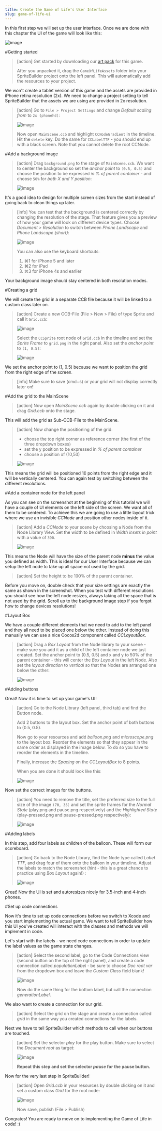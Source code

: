 ```yaml
---
title: Create the Game of Life's User Interface
slug: game-of-life-ui
---
```


In this first step we will set up the user interface. Once we are done with this chapter the UI of the game will look like this:

![image](./GOL_SpriteBuilder_UI.png)

#Getting started

> [action]
> Get started by downloading our [art pack](https://s3.amazonaws.com/mgwu-misc/GameOfLife+SpriteBuilder+Tutorial/GameOfLifeAssets.zip) for this game.
>
> After you unpacked it, drag the `GameOfLifeAssets` folder into your SpriteBuilder project onto the left panel. This will automatically add the resources to your project.

We won't create a tablet version of this game and the assets are provided in iPhone retina resolution (2x). We need to change a project setting to tell SpriteBuilder that the assets we are using are provided in 2x resolution.

> [action]
> Go to `File > Project Settings` and change *Default scaling from* to `2x (phonehd)`:
>
> ![image](./SpriteBuilder_Autoscaling.png)
>
> Now open `MainScene.ccb` and highlight `CCNodeGradient` in the timeline. Hit the `delete` key. Do the same for `CCLabelTTF` - you should end up with a black screen. Note that you cannot delete the root CCNode.

#Add a background image

> [action]
> Drag `background.png` to the stage of `MainScene.ccb`. We want to center the background so set the *anchor point* to `(0.5, 0.5)` and choose the position to be expressed *in % of parent container* - and choose `50%` for *both X and Y position*:
>
> ![image](./GOL-CenteredBackground.png)

It's a good idea to design for multiple screen sizes from the start instead of going back to clean things up later.

> [info]
> You can test that the background is centered correctly by changing the resolution of the stage. That feature gives you a preview of how your game will look on different device types. Choose *Document > Resolution* to switch between *Phone Landscape* and *Phone Landscape (short)*:
>
> ![image](./ChangeRes.gif)
>
> You can also use the keyboard shortcuts:
>
> 1. ⌘1 for iPhone 5 and later
> 2. ⌘2 for iPad
> 3. ⌘3 for iPhone 4s and earlier

Your background image should stay centered in both resolution modes.

#Creating a grid

We will create the grid in a separate CCB file because it will be linked to a custom class later on.

> [action]
> Create a new CCB-File (File > New > File) of type Sprite and call it `Grid.ccb`:
>
> ![image](./GOL-Grid_Sprite.png)
>
> Select the `CCSprite` root node of `Grid.ccb` in the timeline and set the *Sprite Frame* to `grid.png` in the right panel. Also set the *anchor point* to `(1, 0.5)`:
>
> ![image](./GOL-Grid_Setup.png)

We set the anchor point to (1, 0.5) because we want to position the grid from the right edge of the screen.

> [info]
> Make sure to save (cmd+s) or your grid will not display correctly later on!

#Add the grid to the MainScene

> [action]
> Now open *MainScene.ccb* again by double clicking on it and drag *Grid.ccb* onto the stage.

This will add the grid as Sub-CCB-File to the MainScene.

> [action]
> Now change the positioning of the grid:
>
> - choose the top right corner as reference corner (the first of the three dropdown boxes)
> - set the y position to be expressed in *% of parent container*
> - choose a position of (10,50)
>
> ![image](./GOL-AddGrid.png)

This means the grid will be positioned 10 points from the right edge and it will be vertically centered. You can again test by switching between the different resolutions.

#Add a container node for the left panel

As you can see on the screenshot at the beginning of this tutorial we will have a couple of UI elements on the left side of the screen. We want all of them to be centered. To achieve this we are going to use a little layout trick where we use an invisible *CCNode* and position other nodes inside of it.

> [action]
> Add a *CCNode* to your scene by choosing a Node from the Node Library View. Set the width to be defined in *Width insets in point* with a value of `390`.
>
> ![image](./GOL-Layout_Node.png)

This means the Node will have the size of the parent node **minus** the value you defined as width. This is ideal for our User Interface because we can setup the left node to take up all space not used by the grid.

> [action]
> Set the height to be 100% of the parent container.

Before you move on, double check that your size settings are exactly the same as shown in the screenshot. When you test with different resolutions you should see how the left node resizes, always taking all the space that is not used by the grid. Scroll up to the background image step if you forgot how to change devices resolutions!

#Layout Box

We have a couple different elements that we need to add to the left panel and they all need to be placed one below the other. Instead of doing this manually we can use a nice Cocos2d component called *CCLayoutBox*.

> [action]
> Drag a *Box Layout* from the Node library to your scene - make sure you add it as a child of the left container node we just created. Set the anchor point to (0.5, 0.5) and x and y to 50% of the parent container - this will center the *Box Layout* in the left Node. Also set the *layout direction* to *vertical* so that the Nodes are arranged one below the other:
>
>![image](./GOL-BoxLayout.png)

#Adding buttons

Great! Now it is time to set up your game's UI!

> [action]
> Go to the Node Library (left panel, third tab) and find the Button node.
>
> Add 2 buttons to the layout box. Set the anchor point of both buttons to (0.5, 0.5).
>
> Now go to your resources and add *balloon.png* and *microscope.png* to the layout box. Reorder the elements so that they appear in the same order as displayed in the image below. To do so you have to reorder the elements in the timeline.
>
> Finally, increase the *Spacing* on the *CCLayoutBox* to 8 points.
>
> When you are done it should look like this:
>
> ![image](./GOL_LeftNodeStructure.png)

Now set the correct images for the buttons.

> [action]
> You need to remove the title, set the preferred size to the full size of the image `(70, 35)` and set the sprite frames for the *Normal State* (play.png and pause.png respectively) and the *Highlighted State* (play-pressed.png and pause-pressed.png respectively):
>
> ![image](./GOL-Buttons.png)

#Adding labels

In this step, add four labels as children of the balloon. These will form our scoreboard.

> [action]
> Go back to the Node Library, find the Node type called *Label TTF*, and drag four of them onto the balloon in your timeline. Adjust the labels to match the screenshot (hint - this is a great chance to practice using *Box Layout* again!) :
>
> ![image](./GOL_Labels.png)

Great! Now the UI is set and autoresizes nicely for 3.5-inch and 4-inch phones.

#Set up code connections

Now it's time to set up code connections before we switch to Xcode and you start implementing the actual game. We want to tell SpriteBuilder how this UI you've created will interact with the classes and methods we will implement in code.

Let's start with the labels - we need code connections in order to update the label values as the game state changes.

> [action]
> Select the second label, go to the Code Connections view (second button on the top of the right panel), and create a code connection called *populationLabel* - be sure to choose *Doc root var* from the dropdown box and leave the *Custom Class* field blank!
>
> ![image](./GOL-Label_Code_Connection.png)
>
> Now do the same thing for the bottom label, but call the connection *generationLabel*.

We also want to create a connection for our grid.

> [action]
> Select the grid on the stage and create a connection called *grid* in the same way you created connections for the labels.

Next we have to tell SpriteBuilder which methods to call when our buttons are touched.

> [action]
> Set the selector *play* for the play button. Make sure to select the *Document root* as target:
>
> ![image](./GOL-Play_Button.png)
>
> **Repeat this step and set the selector *pause* for the pause button.**

Now for the very last step in SpriteBuilder!

> [action]
> Open *Grid.ccb* in your resources by double clicking on it and set a custom class *Grid* for the root node:
>
> ![image](./GOL-CustomClassGrid.png)
>
> Now save, publish (File > Publish)

Congrates! You are ready to move on to implementing the Game of Life in code! :)
